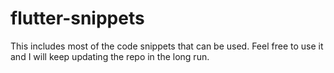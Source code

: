 # flutter-snippets

This includes most of the code snippets that can be used. Feel free to use it and I will keep updating the repo in the long run.
